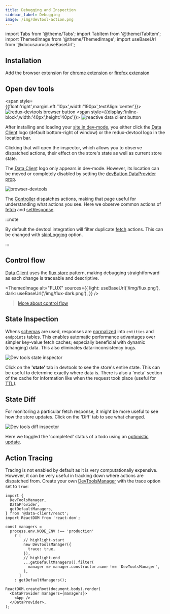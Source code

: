 ```yaml
---
title: Debugging and Inspection
sidebar_label: Debugging
image: /img/devtool-action.png
---
```

import Tabs from '@theme/Tabs';
import TabItem from '@theme/TabItem';
import ThemedImage from '@theme/ThemedImage';
import useBaseUrl from '@docusaurus/useBaseUrl';

## Installation

Add the browser extension for
[chrome extension](https://chrome.google.com/webstore/detail/redux-devtools/lmhkpmbekcpmknklioeibfkpmmfibljd?hl=en)
or
[firefox extension](https://addons.mozilla.org/en-US/firefox/addon/reduxdevtools/)

## Open dev tools

<span style={{float:'right',marginLeft:'10px',width:'190px',textAlign:'center'}}>
![redux-devtools browser button](/img/devtools-browser-button.png)
<span style={{display:'inline-block',width:'40px',height:'40px'}}>
![reactive data client button](/img/client-logo.svg)
</span>
</span>

After installing and loading your [site in dev-mode](https://webpack.js.org/guides/development/), you either
click the <abbr title="Reactive Data Client">Data Client</abbr> logo (default bottom-right of window) or the
redux-devtool logo in the location bar.

Clicking that will open the inspector, which allows you to observe dispatched actions,
their effect on the store's state as well as current store state.

The <abbr title="Reactive Data Client">Data Client</abbr> logo only appears in dev-mode. However, its
location can be moved or completely disabled by setting the [devButton DataProvider prop](../api/DataProvider.md#devbutton).

![browser-devtools](/img/devtool-action.png 'Reactive Data Client devtools')

The [Controller](../api/Controller.md) dispatches actions, making that page useful for understanding
what actions you see. Here we observe common actions of [fetch](../api/Controller.md#fetch)
and [setResponse](../api/Controller.md#setResponse).

:::note

By default the devtool integration will filter duplicate [fetch](../api/Controller.md#fetch) actions.
This can be changed with [skipLogging](../api/DevToolsManager.md#skiplogging) option.

:::

## Control flow

<abbr title="Reactive Data Client">Data Client</abbr> uses the [flux store](https://facebookarchive.github.io/flux/docs/in-depth-overview/) pattern, making debugging
straightforward as each change is traceable and descriptive.

<ThemedImage
  alt="FLUX"
  sources={{
    light: useBaseUrl('/img/flux.png'),
    dark: useBaseUrl('/img/flux-dark.png'),
  }}
/>

> [More about control flow](../concepts/managers.md)

## State Inspection

Whens [schemas](/rest/api/schema) are used, responses are [normalized](../concepts/normalization.md) into `entities`
and `endpoints` tables. This enables automatic performance advantages over simpler key-value fetch caches; especially
beneficial with dynamic (changing) data. This also eliminates data-inconsistency bugs.

![Dev tools state inspector](/img/devtool-state.png 'Reactive Data Client devtools state inspector')

Click on the **'state'**
tab in devtools to see the store's entire state. This can be useful to determine exactly where data is. There is
also a 'meta' section of the cache for information like when the request took place (useful for [TTL](../concepts/expiry-policy.md)).

## State Diff

For monitoring a particular fetch response, it might be more useful to see how the store updates.
Click on the 'Diff' tab to see what changed.

![Dev tools diff inspector](/img/devtool-diff.png 'Reactive Data Client devtools diff')

Here we toggled the 'completed' status of a todo using an [optimistic update](/rest/guides/optimistic-updates).

## Action Tracing

Tracing is not enabled by default as it is very computationally expensive. However, it can be very useful
in tracking down where actions are dispatched from. Create your own [DevToolsManager](../api/DevToolsManager.md)
with the trace option set to `true`:

```tsx title="index.tsx"
import {
  DevToolsManager,
  DataProvider,
  getDefaultManagers,
} from '@data-client/react';
import ReactDOM from 'react-dom';

const managers =
  process.env.NODE_ENV !== 'production'
    ? [
        // highlight-start
        new DevToolsManager({
          trace: true,
        }),
        // highlight-end
        ...getDefaultManagers().filter(
          manager => manager.constructor.name !== 'DevToolsManager',
        ),
      ]
    : getDefaultManagers();

ReactDOM.createRoot(document.body).render(
  <DataProvider managers={managers}>
    <App />
  </DataProvider>,
);
```